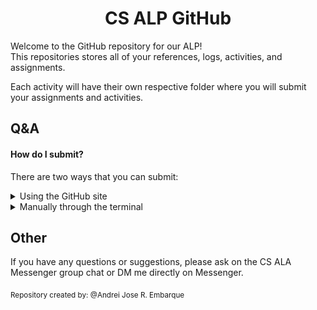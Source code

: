 <div align="center">
  <h1>CS ALP GitHub</h1>
</div>

Welcome to the GitHub repository for our ALP! <br>
This repositories stores all of your references, logs, activities, and assignments. <br>

Each activity will have their own respective folder where you will submit your assignments and activities.

## Q&A
#### **How do I submit?**
There are two ways that you can submit:

<details>
  <summary>Using the GitHub site</summary>
  <br>

  <ol>
    <li>
      Go to the respective folder for an activity. <br>
      <img src=".images/1.1_tutorial.png">
      <hr>
    </li>
    <li>
      Click the `Add file` button on the top right.<br>
      <img src=".images/1.2_tutorial.png">
      <hr>
    </li>
    <li>
      Select the `Upload files` option. <br>
      <img src=".images/1.3_tutorial.png"> <br>
      > Optionally, you can select the `Create new file` option and write your code there.
      <hr>
    </li>
    <li>
      Select your file and upload it. <br>
      <img src=".images/1.4_tutorial.png"> <br>
      <img src=".images/1.5_tutorial.png">
      <hr>
    </li>
    <li>
      Make a commit message that includes your last name and commit. <br>
      <img src=".images/1.6_tutorial.png">
    </li>
  </ol>
</details>

<details>
  <summary>Manually through the terminal</summary>
  <br>
  <ol>
    <li> Create a folder of your choosing.</li>
    <li>
      <a href="https://git-scm.com/download/win"> Install Git on your Windows system. </a><br>
      If you're using Arch Linux, run <code>sudo pacman -S git</code>
    </li>
    <li>
      Run these commands:
      <pre><code>
        git init
        git clone https://github.com/CS-ALP/CS-ALP.git
      </code></pre>
    </li>
    <li>
      Now add your files to the folder. For exmaple, you want to add the file `Hello`:
      <pre><code>
        git add hello
      </code></pre>
    </li>
    <li>
      Commit your changes and push them to this repository.
      <pre><code>
        git commit -m "First commit. Hello CS-ALP!"
        git push
      </code></pre>
    </li>
  </ol>
</details>

## Other
If you have any questions or suggestions, please ask on the CS ALA Messenger group chat or DM me directly on Messenger.

<sub>
  Repository created by: @Andrei Jose R. Embarque
</sub>
